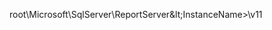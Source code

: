 <Token xmlns:xlink="http://www.w3.org/1999/xlink"><legacyBold xmlns="http://ddue.schemas.microsoft.com/authoring/2003/5">
      root\Microsoft\SqlServer\ReportServer\&lt;<legacyItalic>InstanceName</legacyItalic>&gt;\v11
    </legacyBold></Token>